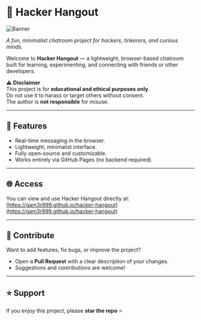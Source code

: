# 🧠 Hacker Hangout

![Banner](https://github.com/user-attachments/assets/4dcd1b84-7712-4733-9a81-5e96a17b6d2e)

*A fun, minimalist chatroom project for hackers, tinkerers, and curious minds.*

Welcome to **Hacker Hangout** — a lightweight, browser-based chatroom built for learning, experimenting, and connecting with friends or other developers.

⚠️ **Disclaimer**  
This project is for **educational and ethical purposes only**.  
Do not use it to harass or target others without consent.  
The author is **not responsible** for misuse.

---

## 🚀 Features
- Real-time messaging in the browser.
- Lightweight, minimalist interface.
- Fully open-source and customizable.
- Works entirely via GitHub Pages (no backend required).

---

## 🌐 Access
You can view and use Hacker Hangout directly at:  
[https://gam3r999.github.io/hacker-hangout](https://gam3r999.github.io/hacker-hangout)

---

## 🤝 Contribute
Want to add features, fix bugs, or improve the project?  
- Open a **Pull Request** with a clear description of your changes.  
- Suggestions and contributions are welcome!

---

## ⭐ Support
If you enjoy this project, please **star the repo** ⭐  

